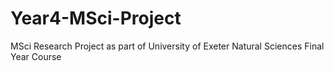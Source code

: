 # Year4-MSci-Project
MSci Research Project as part of University of Exeter Natural Sciences Final Year Course
